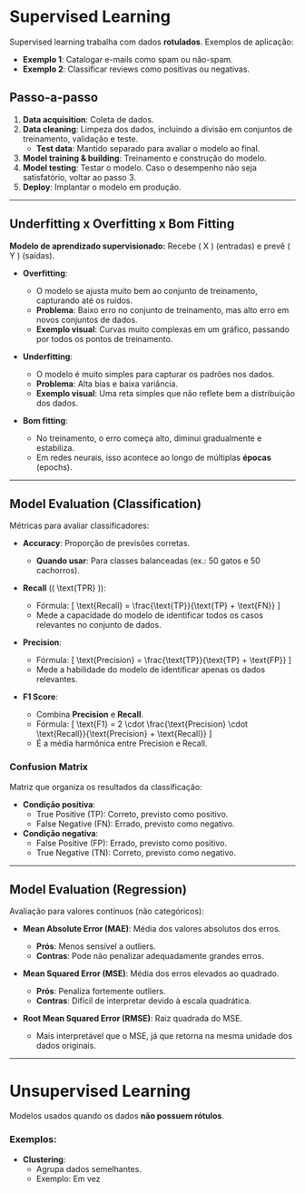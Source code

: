 # Supervised Learning
Supervised learning trabalha com dados **rotulados**. Exemplos de aplicação:  
- **Exemplo 1**: Catalogar e-mails como spam ou não-spam.  
- **Exemplo 2**: Classificar reviews como positivas ou negativas.  

## Passo-a-passo
1. **Data acquisition**: Coleta de dados.  
2. **Data cleaning**: Limpeza dos dados, incluindo a divisão em conjuntos de treinamento, validação e teste.  
   - **Test data**: Mantido separado para avaliar o modelo ao final.  
3. **Model training & building**: Treinamento e construção do modelo.  
4. **Model testing**: Testar o modelo. Caso o desempenho não seja satisfatório, voltar ao passo 3.  
5. **Deploy**: Implantar o modelo em produção.  

---

## Underfitting x Overfitting x Bom Fitting

**Modelo de aprendizado supervisionado:** Recebe \( X \) (entradas) e prevê \( Y \) (saídas).  

- **Overfitting**:  
  - O modelo se ajusta muito bem ao conjunto de treinamento, capturando até os ruídos.  
  - **Problema**: Baixo erro no conjunto de treinamento, mas alto erro em novos conjuntos de dados.  
  - **Exemplo visual**: Curvas muito complexas em um gráfico, passando por todos os pontos de treinamento.  

- **Underfitting**:  
  - O modelo é muito simples para capturar os padrões nos dados.  
  - **Problema**: Alta bias e baixa variância.  
  - **Exemplo visual**: Uma reta simples que não reflete bem a distribuição dos dados.  

- **Bom fitting**:  
  - No treinamento, o erro começa alto, diminui gradualmente e estabiliza.  
  - Em redes neurais, isso acontece ao longo de múltiplas **épocas** (epochs).  

---

## Model Evaluation (Classification)
Métricas para avaliar classificadores:

- **Accuracy**: Proporção de previsões corretas.  
  - **Quando usar**: Para classes balanceadas (ex.: 50 gatos e 50 cachorros).  

- **Recall** (\( \text{TPR} \)):  
  - Fórmula: 
    \[
    \text{Recall} = \frac{\text{TP}}{\text{TP} + \text{FN}}
    \]  
  - Mede a capacidade do modelo de identificar todos os casos relevantes no conjunto de dados.  

- **Precision**:  
  - Fórmula: 
    \[
    \text{Precision} = \frac{\text{TP}}{\text{TP} + \text{FP}}
    \]  
  - Mede a habilidade do modelo de identificar apenas os dados relevantes.  

- **F1 Score**:  
  - Combina **Precision** e **Recall**.  
  - Fórmula: 
    \[
    \text{F1} = 2 \cdot \frac{\text{Precision} \cdot \text{Recall}}{\text{Precision} + \text{Recall}}
    \]  
  - É a média harmônica entre Precision e Recall.

### Confusion Matrix
Matriz que organiza os resultados da classificação:  
- **Condição positiva**:  
  - True Positive (TP): Correto, previsto como positivo.  
  - False Negative (FN): Errado, previsto como negativo.  
- **Condição negativa**:  
  - False Positive (FP): Errado, previsto como positivo.  
  - True Negative (TN): Correto, previsto como negativo.  

---

## Model Evaluation (Regression)
Avaliação para valores contínuos (não categóricos):  

- **Mean Absolute Error (MAE)**: Média dos valores absolutos dos erros.  
  - **Prós**: Menos sensível a outliers.  
  - **Contras**: Pode não penalizar adequadamente grandes erros.  

- **Mean Squared Error (MSE)**: Média dos erros elevados ao quadrado.  
  - **Prós**: Penaliza fortemente outliers.  
  - **Contras**: Difícil de interpretar devido à escala quadrática.  

- **Root Mean Squared Error (RMSE)**: Raiz quadrada do MSE.  
  - Mais interpretável que o MSE, já que retorna na mesma unidade dos dados originais.  

---

# Unsupervised Learning
Modelos usados quando os dados **não possuem rótulos**.  

### Exemplos:
- **Clustering**:  
  - Agrupa dados semelhantes.  
  - Exemplo: Em vez